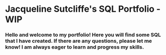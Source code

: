 # Jacqueline Sutcliffe's SQL Portfolio - WIP 

### Hello and welcome to my portfolio! Here you will find some SQL that I have created. If there are any questions, please let me know! I am always eager to learn and progress my skills. 
